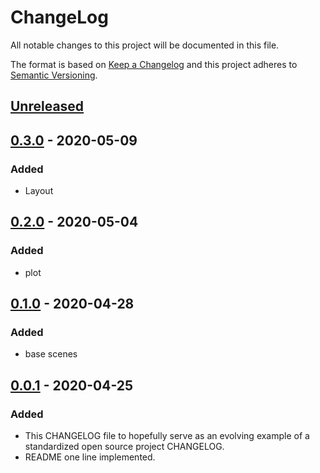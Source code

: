 # ChangeLog
All notable changes to this project will be documented in this file.

The format is based on [Keep a Changelog](http://keepachangelog.com/en/1.0.0/)
and this project adheres to [Semantic Versioning](http://semver.org/spec/v2.0.0.html).

## [Unreleased]

## [0.3.0] - 2020-05-09
### Added
- Layout

## [0.2.0] - 2020-05-04
### Added
- plot

## [0.1.0] - 2020-04-28
### Added
- base scenes

## [0.0.1] - 2020-04-25
### Added
- This CHANGELOG file to hopefully serve as an evolving example of a standardized open source project CHANGELOG.
- README one line implemented.


[Unreleased]: https://github.com/My-Novel-Management/robocon-machineoil/compare/v0.3.0...HEAD
[0.3.0]: https://github.com/My-Novel-Management/robocon-machineoil/releases/v0.3.0
[0.2.0]: https://github.com/My-Novel-Management/robocon-machineoil/releases/v0.2.0
[0.1.0]: https://github.com/My-Novel-Management/robocon-machineoil/releases/v0.1.0
[0.0.1]: https://github.com/My-Novel-Management/robocon-machineoil/releases/v0.0.1
